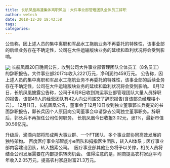```yaml
---
title: 长航凤凰再遭集体离职风波：大件事业部管理团队全体员工辞职
author: wetech
date: 2018-12-20 18:43:58
tags: 
categories: 
---
```

公告称，因上述人员的集中离职和军品水工拖航业务不再委托的特殊性，该事业部的后续业务存在不确定性，公司在大件运输版块业务的延续和盈利状况将会受到影响。
<!-- more -->
<img align="center" border="0" src="https://imgcdn.yicai.com/uppics/images/2018/12/0691d8e2a633a7ebe511c624c0bae116.jpg" />
长航凤凰20日晚间公告，收到公司大件事业部管理团队全体员工（8名员工）的辞职报告。大件事业部2017年收入2221万元，净利润约459万元。
公告称，因上述人员的集中离职和军品水工拖航业务不再委托的特殊性，该事业部的后续业务存在不确定性，公司在大件运输版块业务的延续和盈利状况将会受到影响。
6月12日，长航凤凰披露公告称，公司于6月8日收到海运事业部管理团队大量人员辞职的报告，该部49人的经营团队有42人向公司递交了辞职报告(含该部总经理楼小云）。
12月11日，长航凤凰公告，董事会于12月10日收到独立董事郭长兵提交的书面辞职报告，郭长兵因个人原因向公司董事会申请辞去公司独立董事职务。辞职后，郭长兵不再担任公司任何职务。
长航凤凰今日收报3.02元，涨1%，最新市值30.56亿元。
 
 
 
升级后，滴滴内部将形成两大事业群、一个FT团队、多个事业部协同高效发展的独特架构。
百度医疗事业部智能小e团队和拇指医生团队，转入AI体系；医疗事业部内容建设团队，转入搜索公司。  医疗事业部其他业务将予以关停，相关人员将结合公司发展需要在内部提供转岗机会。
值得注意的是，网商提高农村家庭平均年收入2.05万元，提高农村家庭财富21.3万元。
